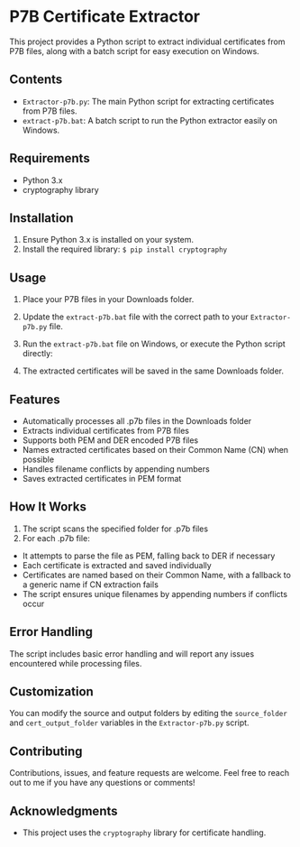 # P7B Certificate Extractor

This project provides a Python script to extract individual certificates from P7B files, along with a batch script for easy execution on Windows.

## Contents

- `Extractor-p7b.py`: The main Python script for extracting certificates from P7B files.
- `extract-p7b.bat`: A batch script to run the Python extractor easily on Windows.

## Requirements

- Python 3.x
- cryptography library

## Installation

1. Ensure Python 3.x is installed on your system.
2. Install the required library: `$ pip install cryptography`

## Usage

1. Place your P7B files in your Downloads folder.
2. Update the `extract-p7b.bat` file with the correct path to your `Extractor-p7b.py` file.
3. Run the `extract-p7b.bat` file on Windows, or execute the Python script directly:


4. The extracted certificates will be saved in the same Downloads folder.

## Features

- Automatically processes all .p7b files in the Downloads folder
- Extracts individual certificates from P7B files
- Supports both PEM and DER encoded P7B files
- Names extracted certificates based on their Common Name (CN) when possible
- Handles filename conflicts by appending numbers
- Saves extracted certificates in PEM format

## How It Works

1. The script scans the specified folder for .p7b files
2. For each .p7b file:
- It attempts to parse the file as PEM, falling back to DER if necessary
- Each certificate is extracted and saved individually
- Certificates are named based on their Common Name, with a fallback to a generic name if CN extraction fails
- The script ensures unique filenames by appending numbers if conflicts occur

## Error Handling

The script includes basic error handling and will report any issues encountered while processing files.

## Customization

You can modify the source and output folders by editing the `source_folder` and `cert_output_folder` variables in the `Extractor-p7b.py` script.

## Contributing

Contributions, issues, and feature requests are welcome. Feel free to reach out to me if you have any questions or comments!

## Acknowledgments

- This project uses the `cryptography` library for certificate handling.